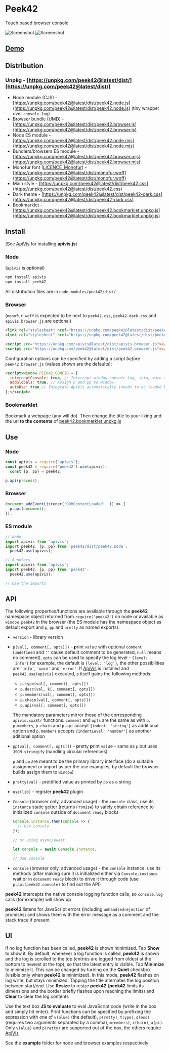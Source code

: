 # Peek42

Touch based browser console

![Screenshot](./screenshot.png)
![Screenshot](./screenshot1.png)

## [Demo](https://rpeev.github.io/peek42/)

## Distribution

### Unpkg - [https://unpkg.com/peek42@latest/dist/](https://unpkg.com/peek42@latest/dist/)

- Node module (CJS) - [https://unpkg.com/peek42@latest/dist/peek42.node.js](https://unpkg.com/peek42@latest/dist/peek42.node.js) (tiny wrapper over `console.log`)
- Browser bundle (UMD) - [https://unpkg.com/peek42@latest/dist/peek42.browser.js](https://unpkg.com/peek42@latest/dist/peek42.browser.js)
- Node ES module - [https://unpkg.com/peek42@latest/dist/peek42.node.mjs](https://unpkg.com/peek42@latest/dist/peek42.node.mjs)
- Bundlers/browsers ES module - [https://unpkg.com/peek42@latest/dist/peek42.browser.mjs](https://unpkg.com/peek42@latest/dist/peek42.browser.mjs)
- Monofur font ([LICENCE_Monofur](https://unpkg.com/peek42@latest/LICENCE_Monofur)) - [https://unpkg.com/peek42@latest/dist/monofur.woff](https://unpkg.com/peek42@latest/dist/monofur.woff)
- Main style - [https://unpkg.com/peek42@latest/dist/peek42.css](https://unpkg.com/peek42@latest/dist/peek42.css)
- Dark theme - [https://unpkg.com/peek42@latest/dist/peek42-dark.css](https://unpkg.com/peek42@latest/dist/peek42-dark.css)
- Bookmarklet - [https://unpkg.com/peek42@latest/dist/peek42.bookmarklet.unpkg.js](https://unpkg.com/peek42@latest/dist/peek42.bookmarklet.unpkg.js)

## Install

(See [ApiVis](https://github.com/rpeev/apivis) for installing **apivis.js**)

### Node

(`apivis` is optional)

```bash
npm install apivis
npm install peek42
```

All distribution files are in `node_modules/peek42/dist/`

### Browser

(`monofur.woff` is expected to be next to `peek42.css`, `peek42-dark.css` and `apivis.browser.js` are optional)

```html
<link rel="stylesheet" href="https://unpkg.com/peek42@latest/dist/peek42.css" />
<link rel="stylesheet" href="https://unpkg.com/peek42@latest/dist/peek42-dark.css" />

<script src="https://unpkg.com/apivis@latest/dist/apivis.browser.js"></script>
<script src="https://unpkg.com/peek42@latest/dist/peek42.browser.js"></script>
```

Configuration options can be specified by adding a script *before* `peek42.browser.js` (values shown are the defaults):

```html
<script>window.PEEK42_CONFIG = {
  interceptConsole: true, // Intercept window.console log, info, warn and error calls
  addGlobals: true, // Assign p and pp to window
  autoUse: true // Integrate ApiVis automatically (needs to be loaded before Peek42)
};</script>
```

### Bookmarklet

Bookmark a webpage (any will do). Then change the title to your liking and the url **to the contents** of [peek42.bookmarklet.unpkg.js](https://unpkg.com/peek42@latest/dist/peek42.bookmarklet.unpkg.js)

## Use

### Node

```javascript
const apivis = require('apivis');
const peek42 = require('peek42').use(apivis);
  const {p, pp} = peek42;

p.api(process);
```

### Browser

```javascript
document.addEventListener('DOMContentLoaded', () => {
  p.api(document);
});
```

### ES module

```javascript
// Node
import apivis from 'apivis';
import peek42, {p, pp} from 'peek42/dist/peek42.node';
  peek42.use(apivis);

// Bundlers
import apivis from 'apivis';
import peek42, {p, pp} from 'peek42';
  peek42.use(apivis);

// Use the imports
```

## API

The following properties/functions are available through the **peek42** namespace object returned from `require('peek42')` on node or available as `window.peek42` in the browser (the ES module has the namespace object as default export and `p`, `pp` and `pretty` as named exports):

- `version` - library version
- `p(val[, comment[, opts]])` - **p**rint `val`ue with optional `comment` (`undefined` and `''` cause default comment to be generated, `null` means no comment), `opts` can be used to specify the log level - `{level: 'info'}` for example, the default is `{level: 'log'}`, the other possibilities are `'info'`, `'warn'` and `'error'`. If [ApiVis](https://github.com/rpeev/apivis) is installed and `peek42.use(apivis)` executed, `p` itself gains the following methods:
    - `p.type(val[, comment[, opts]])`
    - `p.desc(val, k[, comment[, opts]])`
    - `p.members(val[, comment[, opts]])`
    - `p.chain(val[, comment[, opts]])`
    - `p.api(val[, comment[, opts]])`

    The mandatory parameters mirror those of the corresponding `apivis.xxxStr` functions. `comment` and `opts` are the same as with `p`. `p.members`, `p.chain` and `p.api` accept `{indent: 'string'}` as additional option and `p.members` accepts `{indentLevel: 'number'}` as another aditional option
- `pp(val[, comment[, opts]])` - **p**retty **p**rint `val`ue - same as `p` but uses `JSON.stringify` (handling circular references)

    `p` and `pp` are meant to be the primary library interface (do a suitable assignment or import as per the use examples, by default the browser builds assign them to `window`)
- `pretty(val)` - prettified value as printed by `pp` as a string
- `use(lib)` - register **peek42** plugin
- `Console` (browser only, advanced usage) - the `console` class, use its `instance` static getter (returns `Promise`) to safely obtain reference to initialized `console` outside of `document` `ready` blocks

    ```javascript
    Console.instance.then(console => {
      // Use console
    });

    // or using async/await

    let console = await Console.instance;

    // Use console
    ```
- `console` (browser only, advanced usage) - the `console` instance, use its methods (after making sure it is initialized either via `Console.instance` wait or in `document` `ready` block) to drive it through code (use `p.api(peek42.console)` to find out the API)

**peek42** intercepts the native console logging function calls, so `console.log` calls (for example) will show up

**peek42** listens for JavaScript errors (including `unhandledrejection` of promises) and shows them with the error message as a comment and the stack trace if present

## UI

If no log function has been called, **peek42** is shown minimized. Tap **Show** to show it. By default, whenever a log function is called, **peek42** is shown and the log is scrolled to the top (entries are logged from oldest at the bottom to newest at the top), so that the latest entry is visible. Tap **Minimize** to minimize it. This can be changed by turning on the **Quiet** checkbox (visible only when **peek42** is minimized). In this mode, **peek42** flashes on log write, but stays minimized. Tapping the title alternates the log position between start/end. Use **Resize** to resize **peek42** (**peek42** limits its dimensions and the border briefly flashes upon reaching the limits) and **Clear** to clear the log contents

Use the text box **JS to evaluate** to eval JavaScript code (write in the box and simply hit enter). Print functions can be specified by prefixing the expression with one of `v(alue)` (the default), `p(retty)`, `t(ype)`, `d(esc)` (requires two arguments separated by a comma), `m(embers)`, `c(hain)`, `a(pi)`. Only `v(alue)` and `p(retty)` are supported out of the box, the others require [ApiVis](https://github.com/rpeev/apivis)

See the **example** folder for node and browser examples respectively
